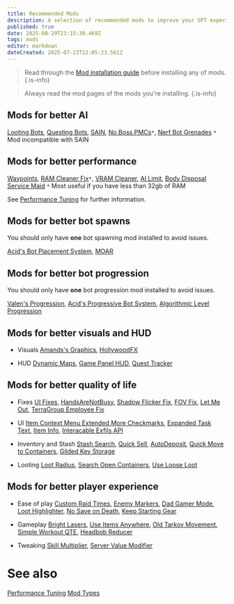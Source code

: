 ```yaml
---
title: Recommended Mods
description: A selection of recommended mods to improve your SPT experience.
published: true
date: 2025-08-29T23:15:30.469Z
tags: mods
editor: markdown
dateCreated: 2025-07-23T12:05:23.561Z
---
```


> Read through the [Mod installation guide](/Installing_Mods) before installing any of mods.
{.is-info}

> Always read the mod pages of the mods you're installing.
{.is-info}


## Mods for better AI

[Looting Bots](https://forge.sp-tarkov.com/mod/812/looting-bots), [Questing Bots](https://forge.sp-tarkov.com/mod/1109/questing-bots), [SAIN](https://forge.sp-tarkov.com/mod/791/sain-solarints-ai-modifications-full-ai-combat-system-replacement), [No Boss PMCs](https://forge.sp-tarkov.com/mod/2095/no-boss-pmcs)`*`, [Nerf Bot Grenades](https://forge.sp-tarkov.com/mod/1925/nerfbotgrenades)
	`*` Mod incompatible with SAIN

## Mods for better performance
[Waypoints](https://forge.sp-tarkov.com/mod/827/waypoints-expanded-navmesh), [RAM Cleaner Fix](https://forge.sp-tarkov.com/mod/1311/ram-cleaner-fix)`*`, [VRAM Cleaner](https://forge.sp-tarkov.com/mod/2173/vram-cleaner), [AI Limit](https://forge.sp-tarkov.com/mod/1945/ai-limit), [Body Disposal Service Maid](https://forge.sp-tarkov.com/mod/1159/bdsm-body-disposal-service-maid)
`*` Most useful if you have less than 32gb of RAM

See [Performance Tuning](/Performance_Tuning) for further information.

## Mods for better bot spawns

You should only have **one** bot spawning mod installed to avoid issues.

[Acid's Bot Placement System](https://forge.sp-tarkov.com/mod/2097/abps-acids-bot-placement-system), [MOAR](https://forge.sp-tarkov.com/mod/789/moar-bagels-ultra-lite-spawn-mod)

## Mods for better bot progression

You should only have **one** bot progression mod installed to avoid issues.

[Valen's Progression](https://forge.sp-tarkov.com/mod/562/valens-progression), [Acid's Progressive Bot System](https://forge.sp-tarkov.com/mod/1594/apbs-acids-progressive-bot-system), [Algorithmic Level Progression](https://forge.sp-tarkov.com/mod/1015/alp-algorithmic-level-progression)

## Mods for better visuals and HUD

- Visuals
[Amands's Graphics](https://forge.sp-tarkov.com/mod/592/amandss-graphics), [HollywoodFX](https://forge.sp-tarkov.com/mod/2003/hollywoodfx)

- HUD 
[Dynamic Maps](https://forge.sp-tarkov.com/mod/1431/dynamic-maps), [Game Panel HUD](https://forge.sp-tarkov.com/mod/456/game-panel-hud), [Quest Tracker](https://forge.sp-tarkov.com/mod/1140/quest-tracker)

## Mods for better quality of life

- Fixes
[UI Fixes](https://forge.sp-tarkov.com/mod/1342/ui-fixes), [HandsAreNotBusy](https://forge.sp-tarkov.com/mod/1298/handsarenotbusy), [Shadow Flicker Fix](https://forge.sp-tarkov.com/mod/1621/shadow-flicker-fix), [FOV Fix](https://forge.sp-tarkov.com/mod/701/fontaines-fov-fix), [Let Me Out](https://forge.sp-tarkov.com/mod/2240/let-me-out), [TerraGroup Employee Fix](https://hub.sp-tarkov.com/files/file/2953-terragroup-employee-fix/)

- UI
[Item Context Menu Extended](https://forge.sp-tarkov.com/mod/940/item-context-menu-extended),[More Checkmarks](https://forge.sp-tarkov.com/mod/861/morecheckmarks), [Expanded Task Text](https://forge.sp-tarkov.com/mod/2153/expanded-task-text-ett), [Item Info](https://forge.sp-tarkov.com/mod/2142/odts-item-info-311-update-added-colored-name), [Interacable Exfils API](https://forge.sp-tarkov.com/mod/1676/interactable-exfils-api)

- Inventory and Stash
[Stash Search](https://forge.sp-tarkov.com/mod/2148/stash-search), [Quick Sell](https://forge.sp-tarkov.com/mod/1698/quicksell), [AutoDeposit](https://forge.sp-tarkov.com/mod/1469/autodeposit), [Quick Move to Containers](https://forge.sp-tarkov.com/mod/1341/quick-move-to-containers), [Gilded Key Storage](https://forge.sp-tarkov.com/mod/865/gilded-key-storage)

- Looting
[Loot Radius](https://forge.sp-tarkov.com/mod/1349/loot-radius), [Search Open Containers](https://forge.sp-tarkov.com/mod/934/search-open-containers), [Use Loose Loot](https://forge.sp-tarkov.com/mod/933/use-loose-loot)

## Mods for better player experience

- Ease of play
[Custom Raid Times](https://forge.sp-tarkov.com/mod/551/custom-raid-times), [Enemy Markers](https://forge.sp-tarkov.com/mod/1858/enemy-markers), [Dad Gamer Mode](https://forge.sp-tarkov.com/mod/1875/props-dad-gamer-mod-for-39), [Loot Highlighter](https://forge.sp-tarkov.com/mod/2136/loot-highlighter), [No Save on Death](https://forge.sp-tarkov.com/mod/2150/no-save-on-death-respawned), [Keep Starting Gear](https://hub.sp-tarkov.com/files/file/2957-blackhorse311-keep-starting-gear-spt-3-11-x/)

- Gameplay
[Bright Lasers](https://forge.sp-tarkov.com/mod/1358/brightlasers), [Use Items Anywhere](https://forge.sp-tarkov.com/mod/2177/use-items-anywhere), [Old Tarkov Movement](https://forge.sp-tarkov.com/mod/1860/old-tarkov-movement-no-inertia), [Simple Workout QTE](https://forge.sp-tarkov.com/mod/1437/simple-workout-qte), [Headbob Reducer](https://hub.sp-tarkov.com/files/file/948-fontaine-s-headbob-reducer/)

- Tweaking
[Skill Multiplier](https://forge.sp-tarkov.com/mod/2162/skill-multiplier), [Server Value Modifier](https://forge.sp-tarkov.com/mod/236/server-value-modifier-svm)

# See also
[Performance Tuning](/Performance_Tuning)
[Mod Types](/Mod_Types)
